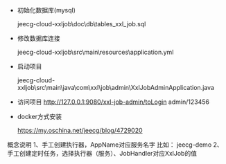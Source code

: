 - 初始化数据库(mysql)

  jeecg-cloud-xxljob\doc\db\tables_xxl_job.sql

- 修改数据库连接

  jeecg-cloud-xxljob\src\main\resources\application.yml

- 启动项目

  jeecg-cloud-xxljob\src\main\java\com\xxl\job\admin\XxlJobAdminApplication.java

- 访问项目
  http://127.0.0.1:9080/xxl-job-admin/toLogin
  admin/123456

- docker方式安装

  https://my.oschina.net/jeecg/blog/4729020

概念说明 1、手工创建执行器，AppName对应服务名字 比如： jeecg-demo 2、手工创建定时任务，选择执行器（服务）、JobHandler对应XxlJob的值